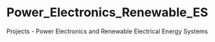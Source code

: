 # Power_Electronics_Renewable_ES
Projects - Power Electronics and Renewable Electrical Energy Systems
